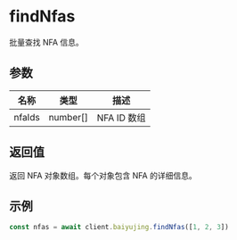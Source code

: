 # findNfas

批量查找 NFA 信息。

## 参数

| 名称 | 类型 | 描述 |
|------|------|------|
| nfaIds | number[] | NFA ID 数组 |

## 返回值

返回 NFA 对象数组。每个对象包含 NFA 的详细信息。

## 示例

```ts
const nfas = await client.baiyujing.findNfas([1, 2, 3])
```
